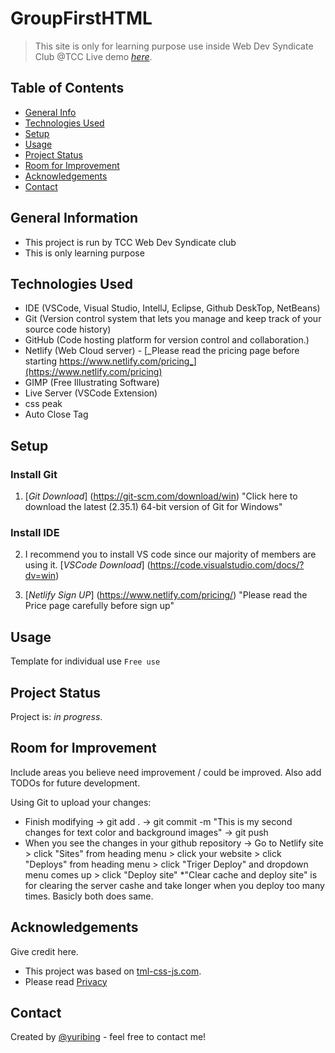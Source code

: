 # GroupFirstHTML
> This site is only for learning purpose use inside Web Dev Syndicate Club @TCC
> Live demo [_here_](https://yuri-first-html.netlify.app/).

## Table of Contents
* [General Info](#general-information)
* [Technologies Used](#technologies-used)
* [Setup](#setup)
* [Usage](#usage)
* [Project Status](#project-status)
* [Room for Improvement](#room-for-improvement)
* [Acknowledgements](#acknowledgements)
* [Contact](#contact)
<!-- * [License](#license) -->


## General Information
- This project is run by TCC Web Dev Syndicate club
- This is only learning purpose


## Technologies Used
- IDE (VSCode, Visual Studio, IntellJ, Eclipse, Github DeskTop, NetBeans)
- Git (Version control system that lets you manage and keep track of your source code history)
- GitHub (Code hosting platform for version control and collaboration.)
- Netlify (Web Cloud server) - [_Please read the pricing page before starting https://www.netlify.com/pricing_](https://www.netlify.com/pricing)
- GIMP (Free Illustrating Software)
- Live Server (VSCode Extension)
- css peak
- Auto Close Tag


## Setup
### Install Git
1. [_Git Download_] (https://git-scm.com/download/win)
"Click here to download the latest (2.35.1) 64-bit version of Git for Windows"

### Install IDE
2. I recommend you to install VS code since our majority of members are using it.
[_VSCode Download_] (https://code.visualstudio.com/docs/?dv=win)

3. [_Netlify Sign UP_] (https://www.netlify.com/pricing/)
"Please read the Price page carefully before sign up"

## Usage
Template for individual use
`Free use`


## Project Status
Project is: _in progress_.


## Room for Improvement
Include areas you believe need improvement / could be improved. Also add TODOs for future development.

Using Git to upload your changes:
- Finish modifying 
    -> git add .
    -> git commit -m "This is my second changes for text color and background images"
    -> git push
- When you see the changes in your github repository
    -> Go to Netlify site > click "Sites" from heading menu > click your website > 
        click "Deploys" from heading menu > click "Triger Deploy" and dropdown menu comes up > click "Deploy site"
        *"Clear cache and deploy site" is for clearing the server cashe and take longer 
        when you deploy too many times. Basicly both does same.

## Acknowledgements
Give credit here.
- This project was based on [tml-css-js.com](https://html5-templates.com/).
- Please read [Privacy](https://html-css-js.com/terms-privacy/)

## Contact
Created by [@yuribing](https://www.beerneko.com/) - feel free to contact me!


<!-- Optional -->
<!-- ## License -->
<!-- This project is open source and available under the [... License](). -->

<!-- You don't have to include all sections - just the one's relevant to your project -->